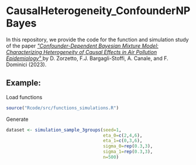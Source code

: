 # CausalHeterogeneity_ConfounderNPBayes

In this repository, we provide the code for the function and simulation study of the paper <a href=https://arxiv.org/abs/2302.11656>_"Confounder-Dependent Bayesian Mixture Model: Characterizing Heterogeneity of Causal Effects in Air Pollution Epidemiology"_ </a> by D. Zorzetto, F.J. Bargagli-Stoffi, A. Canale, and F. Dominici (2023). 

## Example:
Load functions
```R
source("Rcode/src/functions_simulations.R")

```

Generate 
```R
dataset <- simulation_sample_3groups(seed=1,
                                     eta_0=c(2,4,6),
                                     eta_1=c(0,3,6),
                                     sigma_0=rep(0.3,3),
                                     sigma_1=rep(0.3,3),
                                     n=500)
```
